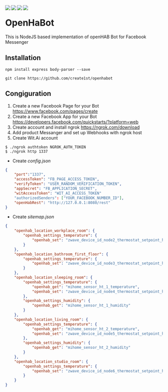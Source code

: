 <div align="center">    
 <img src="https://img.shields.io/github/license/create1st/openhabot.svg" align=left />
 <img src="https://img.shields.io/badge/openHAB-2.4.0-green.svg" align=left />
 <img src="https://img.shields.io/badge/node-%3E%3D%206.0.0-green.svg" align=left />
 <img src="https://img.shields.io/badge/PRs-welcome-green.svg" align=left />
</div>

# OpenHaBot
This is NodeJS based implementation of openHAB Bot for Facebook Messenger

## Installation
```
npm install express body-parser --save 

git clone https://github.com/create1st/openhabot
```

## Congiguration

1. Create a new Facebook Page for your Bot https://www.facebook.com/pages/create
2. Create a new Facebook App for your Bot https://developers.facebook.com/quickstarts/?platform=web
3. Create account and install ngrok https://ngrok.com/download
4. Add product Messanger and set up Webhooks with ngrok host
5. Create Wit.Ai account

```
$ ./ngrok authtoken NGROK_AUTH_TOKEN
$ ./ngrok http 1337
```

* Create *config.json*

```json
{
	"port":"1337",
	"accessToken": "FB_PAGE_ACCESS_TOKEN",
	"verifyToken": "USER_RANDOM_VERIFICATION_TOKEN",
	"appSecret": "FB_APPLICATION_SECRET",
	"witAccessToken": "WIT_AI_ACCESS_TOKEN"
	"authorizedSenders": ["YOUR_FACEBOOK_NUMBER_ID"],
	"openHabRest": "http://127.0.0.1:8080/rest"
}
```
* Create *sitemap.json*
```json
{
	"openhab_location_workplace_room": {
		"openhab_settings_temperature": {
			"openhab_set": "zwave_device_id_node2_thermostat_setpoint_heating"
		}
	},
	"openhab_location_bathroom_first_floor": {
		"openhab_settings_temperature": {
			"openhab_set": "zwave_device_id_node3_thermostat_setpoint_heating"
		}
	},
	"openhab_location_sleeping_room": {
		"openhab_settings_temperature": {
			"openhab_get": "mihome_sensor_ht_1_temperature",
			"openhab_set": "zwave_device_id_node4_thermostat_setpoint_heating"
		},
		"openhab_settings_humidity": {
			"openhab_get": "mihome_sensor_ht_1_humidity"
		}
	},
	"openhab_location_living_room": {
		"openhab_settings_temperature": {
			"openhab_get": "mihome_sensor_ht_2_temperature",
			"openhab_set": "zwave_device_id_node5_thermostat_setpoint_heating"
		},
		"openhab_settings_humidity": {
			"openhab_get": "mihome_sensor_ht_2_humidity"
		}	
	},
	"openhab_location_studio_room": {
		"openhab_settings_temperature": {
			"openhab_set": "zwave_device_id_node6_thermostat_setpoint_heating"
		}
	}
}
```
